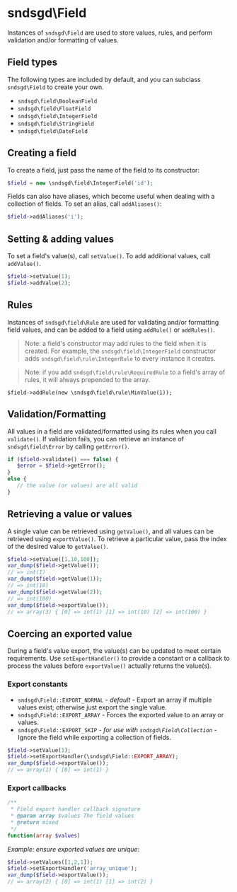 # sndsgd\Field

Instances of `sndsgd\Field` are used to store values, rules, and perform validation and/or formatting of values. 



## Field types

The following types are included by default, and you can subclass `sndsgd\Field` to create your own.

- ```sndsgd\field\BooleanField```
- ```sndsgd\field\FloatField```
- ```sndsgd\field\IntegerField```
- ```sndsgd\field\StringField```
- ```sndsgd\field\DateField```



## Creating a field

To create a field, just pass the name of the field to its constructor:

```php
$field = new \sndsgd\field\IntegerField('id');
```

Fields can also have aliases, which become useful when dealing with a collection of fields. To set an alias, call `addAliases()`:

```php
$field->addAliases('i');
```



## Setting & adding values

To set a field's value(s), call `setValue()`. To add additional values, call `addValue()`. 

```php
$field->setValue(1);
$field->addValue(2);
```



## Rules

Instances of `sndsgd\field\Rule` are used for validating and/or formatting field values, and can be added to a field using `addRule()` or `addRules()`.

> Note: a field's constructor may add rules to the field when it is created. For example, the `sndsgd\field\IntegerField` constructor adds `sndsgd\field\rule\IntegerRule` to every instance it creates.

> Note: if you add `sndsgd\field\rule\RequiredRule` to a field's array of rules, it will always prepended to the array.


```
$field->addRule(new \sndsgd\field\rule\MinValue(1));
```



## Validation/Formatting

All values in a field are validated/formatted using its rules when you call `validate()`. If validation fails, you can retrieve an instance of `sndsgd\field\Error` by calling `getError()`.

```php
if ($field->validate() === false) {
   $error = $field->getError();
}
else {
   // the value (or values) are all valid
}
```



## Retrieving a value or values

A single value can be retrieved using `getValue()`, and all values can be retrieved using `exportValue()`. To retrieve a particular value, pass the index of the desired value to `getValue()`.

```php
$field->setValue([1,10,100]);
var_dump($field->getValue());
// => int(1)
var_dump($field->getValue(1));
// => int(10)
var_dump($field->getValue(2));
// => int(100)
var_dump($field->exportValue());
// => array(3) { [0] => int(1) [1] => int(10) [2] => int(100) }
```



## Coercing an exported value

During a field's value export, the value(s) can be updated to meet certain requirements. Use `setExportHandler()` to provide a constant or a callback to process the values before `exportValue()` actually returns the value(s).

### Export constants

- `sndsgd\Field::EXPORT_NORMAL` - *default* - Export an array if multiple values exist; otherwise just export the single value.
- `sndsgd\Field::EXPORT_ARRAY` - Forces the exported value to an array or values.
- `sndsgd\Field::EXPORT_SKIP` - *for use with `sndsgd\Field\Collection`* - Ignore the field while exporting a collection of fields.

```php
$field->setValue(1);
$field->setExportHandler(\sndsgd\Field::EXPORT_ARRAY);
var_dump($field->exportValue());
// => array(1) { [0] => int(1) }
```

### Export callbacks

```php
/**
 * Field export handler callback signature
 * @param array $values The field values
 * @return mixed 
 */
function(array $values)
```

*Example: ensure exported values are unique:*

```php
$field->setValues([1,2,1]);
$field->setExportHandler('array_unique');
var_dump($field->exportValue());
// => array(2) { [0] => int(1) [1] => int(2) }
```

